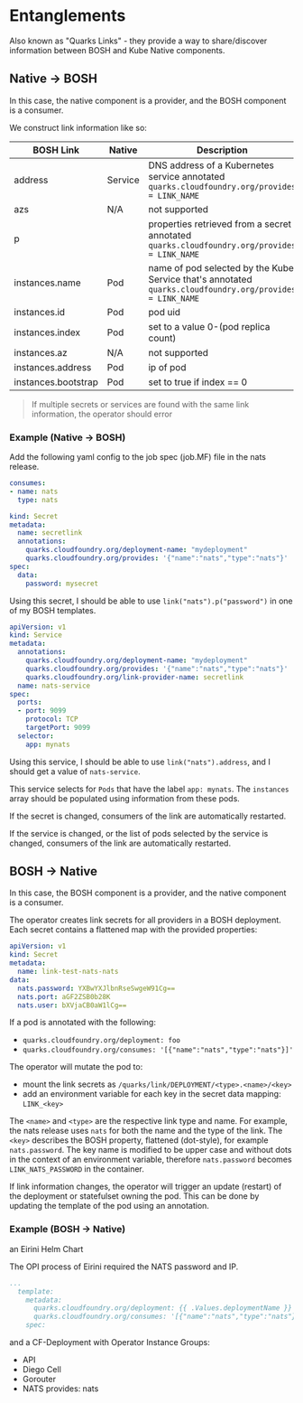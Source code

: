 # Entanglements

Also known as "Quarks Links" - they provide a way to share/discover information between BOSH and Kube Native components.

## Native -> BOSH

In this case, the native component is a provider, and the BOSH component is a consumer.

We construct link information like so:

| BOSH Link           | Native  | Description                                                                                              |
| ------------------- | ------- | -------------------------------------------------------------------------------------------------------- |
| address             | Service | DNS address of a Kubernetes service annotated  `quarks.cloudfoundry.org/provides = LINK_NAME`            |
| azs                 | N/A     | not supported                                                                                            |
| p                   |         | properties retrieved from a secret annotated `quarks.cloudfoundry.org/provides = LINK_NAME`              |
| instances.name      | Pod     | name of pod selected by the Kube Service that's annotated `quarks.cloudfoundry.org/provides = LINK_NAME` |
| instances.id        | Pod     | pod uid                                                                                                  |
| instances.index     | Pod     | set to a value 0-(pod replica count)                                                                     |
| instances.az        | N/A     | not supported                                                                                            |
| instances.address   | Pod     | ip of pod                                                                                                |
| instances.bootstrap | Pod     | set to true if index == 0                                                                                |

> If multiple secrets or services are found with the same link information, the operator should error

### Example (Native -> BOSH)

Add the following yaml config to the job spec (job.MF) file in the nats release.

```yaml
consumes:
- name: nats
  type: nats
```

```yaml
kind: Secret
metadata:
  name: secretlink
  annotations:
    quarks.cloudfoundry.org/deployment-name: "mydeployment"
    quarks.cloudfoundry.org/provides: '{"name":"nats","type":"nats"}'
spec:
  data:
    password: mysecret
```

Using this secret, I should be able to use `link("nats").p("password")` in one of my BOSH templates.

```yaml
apiVersion: v1
kind: Service
metadata:
  annotations:
    quarks.cloudfoundry.org/deployment-name: "mydeployment"
    quarks.cloudfoundry.org/provides: '{"name":"nats","type":"nats"}'
    quarks.cloudfoundry.org/link-provider-name: secretlink
  name: nats-service
spec:
  ports:
  - port: 9099
    protocol: TCP
    targetPort: 9099
  selector:
    app: mynats
```

Using this service, I should be able to use `link("nats").address`, and I should get a value of `nats-service`.

This service selects for `Pods` that have the label `app: mynats`. The `instances` array should be populated using information from these pods.

If the secret is changed, consumers of the link are automatically restarted.

If the service is changed, or the list of pods selected by the service is changed, consumers of the link are automatically restarted.

## BOSH -> Native

In this case, the BOSH component is a provider, and the native component is a consumer.

The operator creates link secrets for all providers in a BOSH deployment. Each secret contains a flattened map with the provided properties:

```yaml
apiVersion: v1
kind: Secret
metadata:
  name: link-test-nats-nats
data:
  nats.password: YXBwYXJlbnRseSwgeW91Cg==
  nats.port: aGF2ZSB0b28K
  nats.user: bXVjaCB0aW1lCg==
```

If a pod is annotated with the following:

- `quarks.cloudfoundry.org/deployment: foo`
- `quarks.cloudfoundry.org/consumes: '[{"name":"nats","type":"nats"}]'`

The operator will mutate the pod to:

- mount the link secrets as `/quarks/link/DEPLOYMENT/<type>.<name>/<key>`
- add an environment variable for each key in the secret data mapping: `LINK_<key>`

The `<name>` and `<type>` are the respective link type and name. For example, the nats release uses `nats` for both the name and the type of the link. The `<key>` describes the BOSH property, flattened (dot-style), for example `nats.password`. The key name is modified to be upper case and without dots in the context of an environment variable, therefore `nats.password` becomes `LINK_NATS_PASSWORD` in the container.

If link information changes, the operator will trigger an update (restart) of the deployment or statefulset owning the pod.
This can be done by updating the template of the pod using an annotation.

### Example (BOSH -> Native)

an Eirini Helm Chart

The OPI process of Eirini required the NATS password and IP.

```yaml
...
  template:
    metadata:
      quarks.cloudfoundry.org/deployment: {{ .Values.deploymentName }}
      quarks.cloudfoundry.org/consumes: '[{"name":"nats","type":"nats"}]'`
    spec:

```

and a CF-Deployment with Operator
Instance Groups:

- API
- Diego Cell
- Gorouter
- NATS
  provides: nats
